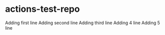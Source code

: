 # actions-test-repo

Adding first line
Adding second line
Adding third line
Adding 4 line
Adding 5 line
